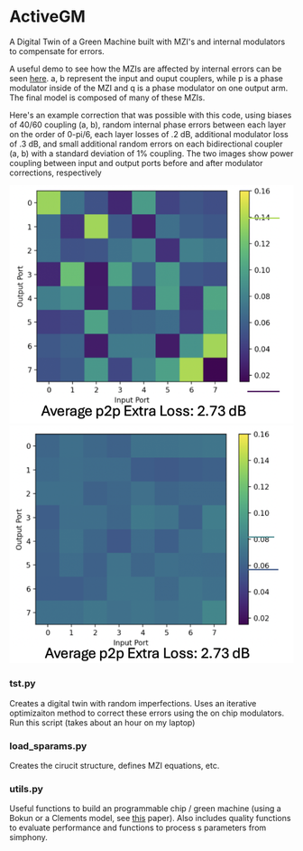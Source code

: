 # ActiveGM
A Digital Twin of a Green Machine built with MZI's and internal modulators to compensate for errors.

A useful demo to see how the MZIs are affected by internal errors can be seen [here](https://www.desmos.com/calculator/ewmf8b2woe). a, b represent the input and ouput couplers, while p is a phase modulator inside of the MZI and q is a phase modulator on one output arm. The final model is composed of many of these MZIs.

Here's an example correction that was possible with this code, using biases of 40/60 coupling (a, b), random internal phase errors between each layer on the order of 0-pi/6, each layer losses of .2 dB, additional modulator loss of .3 dB, and small additional random errors on each bidirectional coupler (a, b) with a standard deviation of 1% coupling. The two images show power coupling between input and output ports before and after modulator corrections, respectively

![Pre Correction](https://github.com/BYUCamachoLab/ActiveGM/raw/main/Errors.png?raw=true)
![Post Correction](https://github.com/BYUCamachoLab/ActiveGM/raw/main/Corrected.png?raw=true)

### tst.py
Creates a digital twin with random imperfections. Uses an iterative optimizaiton method to correct these errors using the on chip modulators. Run this script (takes about an hour on my laptop)

### load_sparams.py
Creates the cirucit structure, defines MZI equations, etc.

### utils.py
Useful functions to build an programmable chip / green machine (using a Bokun or a Clements model, see [this](https://opg.optica.org/oe/fulltext.cfm?uri=oe-31-15-23851&id=532505) paper). Also includes quality functions to evaluate performance and functions to process s parameters from simphony.

